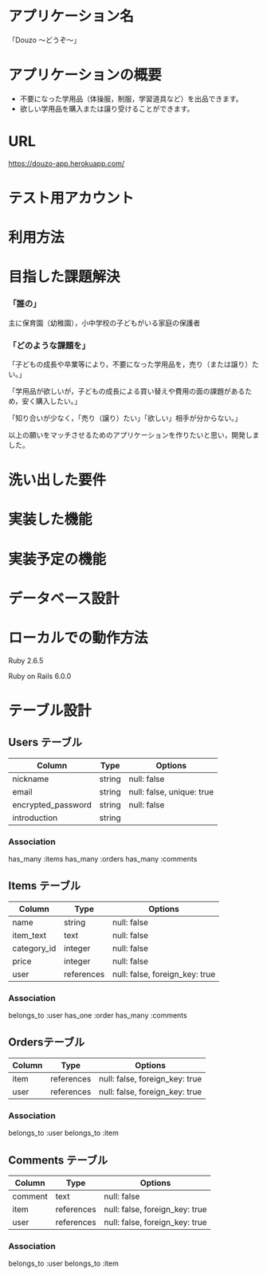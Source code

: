 # アプリケーション名
   「Douzo 〜どうぞ〜」

# アプリケーションの概要
 - 不要になった学用品（体操服，制服，学習道具など）を出品できます。
 - 欲しい学用品を購入または譲り受けることができます。

# URL
 https://douzo-app.herokuapp.com/

# テスト用アカウント

# 利用方法

# 目指した課題解決
 ### 「誰の」
  主に保育園（幼稚園），小中学校の子どもがいる家庭の保護者

 ### 「どのような課題を」
 「子どもの成長や卒業等により，不要になった学用品を，売り（または譲り）たい。」

 「学用品が欲しいが，子どもの成長による買い替えや費用の面の課題があるため，安く購入したい。」
 
 「知り合いが少なく，「売り（譲り）たい」「欲しい」相手が分からない。」

 以上の願いをマッチさせるためのアプリケーションを作りたいと思い，開発しました。

# 洗い出した要件


# 実装した機能

# 実装予定の機能

# データベース設計

# ローカルでの動作方法
 Ruby 2.6.5

 Ruby on Rails 6.0.0



# テーブル設計

## Users テーブル 

| Column               | Type    | Options                   |
| -------------------- | ------- | ------------------------- |   
| nickname             | string  | null: false               |
| email                | string  | null: false, unique: true |
| encrypted_password   | string  | null: false               |
| introduction         | string  |                           |

### Association

has_many :items
has_many :orders
has_many :comments



## Items テーブル 

| Column          | Type         | Options                        |
| --------------- | ------------ | ------------------------------ |   
| name            | string       | null: false                    |
| item_text       | text         | null: false                    |
| category_id     | integer      | null: false                    |
| price           | integer      | null: false                    |
| user            | references   | null: false, foreign_key: true |

### Association

belongs_to :user
has_one :order
has_many :comments



##  Ordersテーブル 

| Column     | Type        | Options                        |
| ---------- | ----------- | ------------------------------ |   
| item       | references  | null: false, foreign_key: true |
| user       | references  | null: false, foreign_key: true |

### Association

belongs_to :user
belongs_to :item



## Comments テーブル 

| Column               | Type        | Options                        |
| -------------------- | ----------- | ------------------------------ |   
| comment              | text        | null: false                    |
| item                 | references  | null: false, foreign_key: true |
| user                 | references  | null: false, foreign_key: true |

### Association

belongs_to :user
belongs_to :item